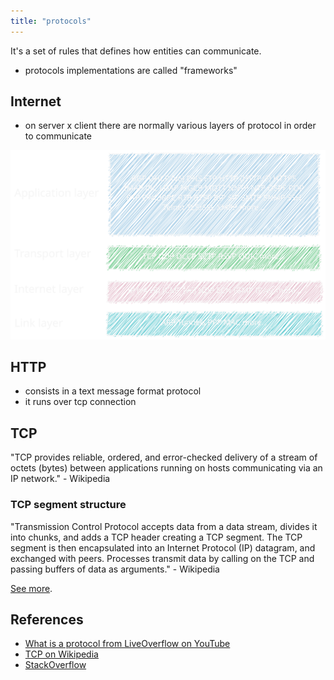 ```yaml
---
title: "protocols"
---
```


It's a set of rules that defines how entities can communicate.

- protocols implementations are called "frameworks"

## Internet

- on server x client there are normally various layers of protocol in order to communicate

![Web Protocols Layers](./assets/web-protocols-layers.svg)

## HTTP

- consists in a text message format protocol
- it runs over tcp connection

## TCP

"TCP provides reliable, ordered, and error-checked delivery of a stream of octets (bytes) between applications running on hosts communicating via an IP network." - Wikipedia

### TCP segment structure

"Transmission Control Protocol accepts data from a data stream, divides it into chunks, and adds a TCP header creating a TCP segment. The TCP segment is then encapsulated into an Internet Protocol (IP) datagram, and exchanged with peers. Processes transmit data by calling on the TCP and passing buffers of data as arguments." - Wikipedia

[See more](https://en.wikipedia.org/wiki/Transmission_Control_Protocol#TCP_segment_structure).

## References

- [What is a protocol from LiveOverflow on YouTube](https://www.youtube.com/watch?v=d-zn-wv4Di8)
- [TCP on Wikipedia](https://en.wikipedia.org/wiki/Transmission_Control_Protocol)
- [StackOverflow](https://stackoverflow.com/questions/35070594/oauth-2-is-a-protocol-or-a-framework)
